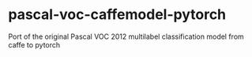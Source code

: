 # pascal-voc-caffemodel-pytorch
Port of the original Pascal VOC 2012 multilabel classification model from caffe to pytorch
